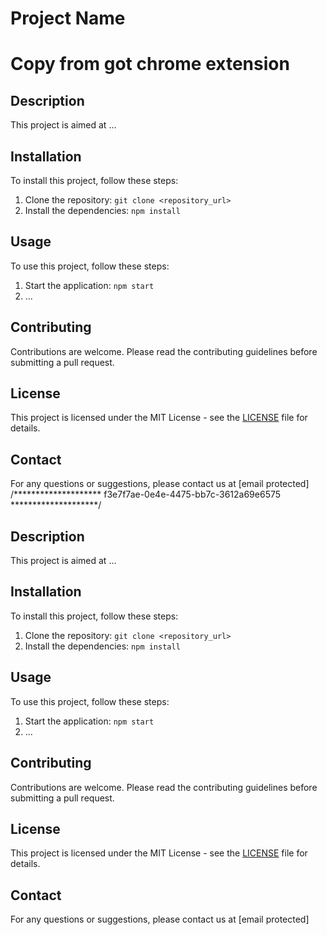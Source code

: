 # Project Name
# Copy from got chrome extension

## Description
This project is aimed at ...

## Installation
To install this project, follow these steps:
1. Clone the repository: `git clone <repository_url>`
2. Install the dependencies: `npm install`

## Usage
To use this project, follow these steps:
1. Start the application: `npm start`
2. ...

## Contributing
Contributions are welcome. Please read the contributing guidelines before submitting a pull request.

## License
This project is licensed under the MIT License - see the [LICENSE](LICENSE) file for details.

## Contact
For any questions or suggestions, please contact us at [email protected]
/******************** f3e7f7ae-0e4e-4475-bb7c-3612a69e6575 ********************/
## Description
This project is aimed at ...

## Installation
To install this project, follow these steps:
1. Clone the repository: `git clone <repository_url>`
2. Install the dependencies: `npm install`

## Usage
To use this project, follow these steps:
1. Start the application: `npm start`
2. ...

## Contributing
Contributions are welcome. Please read the contributing guidelines before submitting a pull request.

## License
This project is licensed under the MIT License - see the [LICENSE](LICENSE) file for details.

## Contact
For any questions or suggestions, please contact us at [email protected]
